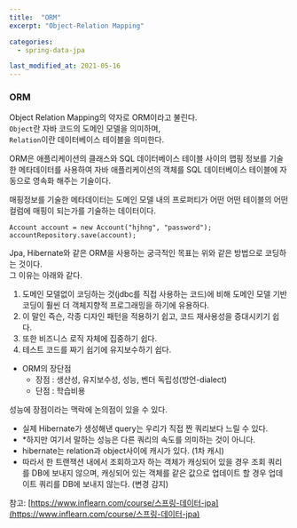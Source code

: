 ```yaml
---
title:  "ORM"
excerpt: "Object-Relation Mapping"

categories:
  - spring-data-jpa

last_modified_at: 2021-05-16
---
```


### ORM
Object Relation Mapping의 약자로 ORM이라고 불린다.<br>
`Object`란 자바 코드의 도메인 모델을 의미하며,<br>
`Relation`이란 데이터베이스 테이블을 의미한다.


ORM은 애플리케이션의 클래스와 SQL 데이터베이스 테이블 사이의 맵핑 정보를 기술한 메타데이터를 사용하여 자바 애플리케이션의 객체를 SQL 데이터베이스 테이블에 자동으로 영속화 해주는 기술이다.

매핑정보를 기술한 메타데이터는 도메인 모델 내의 프로퍼티가 어떤 어떤 테이블의 어떤 컬럼에 매핑이 되는가를 기술하는 데이터이다.

```
Account account = new Account("hjhng", "password");
accountRepository.save(account);
```

Jpa, Hibernate와 같은 ORM을 사용하는 궁극적인 목표는 위와 같은 방법으로 코딩하는 것이다.<br>
그 이유는 아래와 같다.
1. 도메인 모델없이 코딩하는 것(jdbc를 직접 사용하는 코드)에 비해 도메인 모델 기반 코딩이 훨씬 더 객체지향적 프로그래밍을 하기에 유용하다. 
2. 이 말인 즉슨, 각종 디자인 패턴을 적용하기 쉽고, 코드 재사용성을 증대시키기 쉽다. 
3. 또한 비즈니스 로직 자체에 집중하기 쉽다.
4. 테스트 코드를 짜기 쉽기에 유지보수하기 쉽다.
 
* ORM의 장단점
  * 장점 : 생산성, 유지보수성, 성능, 벤더 독립성(방언-dialect)
  * 단점 : 학습비용

성능에 장점이라는 맥락에 논의점이 있을 수 있다.
* 실제 Hibernate가 생성해낸 query는 우리가 직접 짠 쿼리보다 느릴 수 있다.
* *하지만 여기서 말하는 성능은 다른 쿼리의 속도를 의미하는 것이 아니다.
* hibernate는 relation과 object사이에 캐시가 있다. (1차 캐시)
* 따라서 한 트랜잭션 내에서 조회하고자 하는 객체가 캐싱되어 있을 경우 조회 쿼리를 DB에 보내지 않으며, 캐싱되어 있는 객체를 같은 값으로 업데이트 할 경우 업데이트 쿼리를 DB에 보내지 않는다. (변경 감지)



참고: [https://www.inflearn.com/course/스프링-데이터-jpa](https://www.inflearn.com/course/스프링-데이터-jpa)